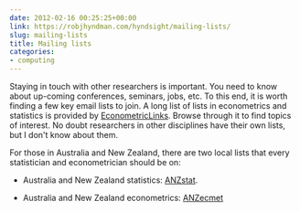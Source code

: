 ```yaml
---
date: 2012-02-16 00:25:25+00:00
link: https://robjhyndman.com/hyndsight/mailing-lists/
slug: mailing-lists
title: Mailing lists
categories:
- computing
---
```


Staying in touch with other researchers is important. You need to know about up-coming conferences, seminars, jobs, etc. To this end, it is worth finding a few key email lists to join. A long list of lists in econometrics and statistics is provided by [EconometricLinks](http://www.feweb.vu.nl/econometriclinks/mailing/#top). Browse through it to find topics of interest. No doubt researchers in other disciplines have their own lists, but I don't know about them.

For those in Australia and New Zealand, there are two local lists that every statistician and econometrician should be on:



  * Australia and New Zealand statistics: [ANZstat](http://www.maths.uq.edu.au/research/research_centres/anzstat/).


  * Australia and New Zealand econometrics: [ANZecmet](http://groups.google.com/group/anzecmet/about)
